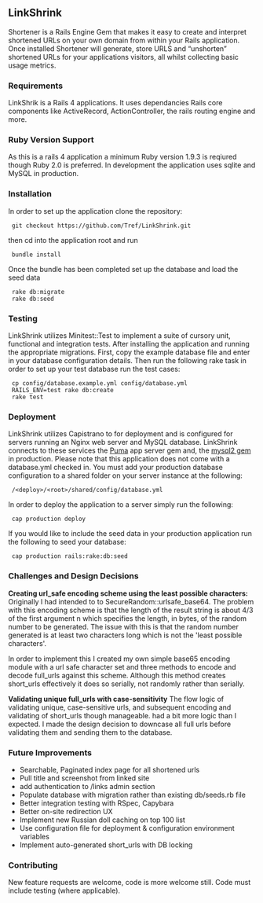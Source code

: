 ## LinkShrink

Shortener is a Rails Engine Gem that makes it easy to create and interpret shortened URLs on your own domain from within your Rails application. Once installed Shortener will generate, store URLS and “unshorten” shortened URLs for your applications visitors, all whilst collecting basic usage metrics.

### Requirements

LinkShrik is a Rails 4 applications. It uses  dependancies Rails core components like ActiveRecord, ActionController, the rails routing engine and more.

### Ruby Version Support

As this is a rails 4 application a minimum Ruby version 1.9.3 is reqiured though Ruby 2.0 is preferred. In development the application uses sqlite and MySQL in production.

### Installation

In order to set up the application clone the repository:

```
 git checkout https://github.com/Tref/LinkShrink.git
```
then cd into the application root and run
```
 bundle install
```

Once the bundle has been completed set up the database and load the seed data
```
 rake db:migrate
 rake db:seed
```

### Testing

LinkShrink utilizes Minitest::Test to implement a suite of cursory unit, functional and integration tests. After installing the application and running the appropriate migrations. First, copy the example database file and enter in your database configuration details. Then run the following rake task in order to set up your test database run the test cases:
```
 cp config/database.example.yml config/database.yml
 RAILS_ENV=test rake db:create
 rake test
```

### Deployment

LinkShrink utilizes Capistrano to for deployment and is configured for servers running an Nginx web server and MySQL database. LinkShrink connects to these services the [Puma](https://github.com/puma/puma) app server gem and, the [mysql2 gem](https://github.com/brianmario/mysql2) in production. Please note that this application does not come with a database.yml checked in. You must add your production database configuration to a shared folder on your server instance at the following:
```
 /<deploy>/<root>/shared/config/database.yml
```
In order to deploy the application to a server simply run the following:
```
 cap production deploy
```
If you would like to include the seed data in your production application run the following to seed your database:
```
 cap production rails:rake:db:seed
```
### Challenges and Design Decisions
**Creating url_safe encoding scheme using the least possible characters:**
Originally I had intended to to SecureRandom::urlsafe_base64. The problem with this encoding scheme is that the length of the result string is about 4/3 of the first argument n which specifies the length, in bytes, of the random number to be generated. The issue with this is that the random number generated is at least two characters long which is not the 'least possible characters'.

In order to implement this I created my own simple base65 encoding module with a url safe character set and three methods to encode and decode full_urls against this scheme. Although this method creates short_urls effectively it does so serially, not randomly rather than serially.

**Validating unique full_urls with case-sensitivity**
The flow logic of validating unique, case-sensitive urls, and subsequent encoding and validating of short_urls though manageable. had a bit more logic than I expected. I made the design decision to downcase all full urls before validating them and sending them to the database.

### Future Improvements
- Searchable, Paginated index page for all shortened urls
- Pull title and screenshot from linked site
- add authentication to /links admin section
- Populate database with migration rather than existing db/seeds.rb file
- Better integration testing with RSpec, Capybara
- Better on-site redirection UX
- Implement new Russian doll caching on top 100 list
- Use configuration file for deployment & configuration environment variables
- Implement auto-generated short_urls with DB locking

### Contributing
New feature requests are welcome, code is more welcome still. Code must include testing (where applicable).



<!--
### Full Stack Challenge:

Your mission, should you choose to accept it, is to build a URL shortener.

### Basic Requirements:
* Code must be on github
* The short code for the URL must be the shortest possible
* User should be able to put a URL into the home page and get back a unique short URL
* User should be redirected to the full URL when we enter the short URL
* User should be able to view a top 100 board with the most frequently accessed URLs
* There should be a Gemfile for any application dependencies
* There should be a test suite (RSpec, MiniTest, etc)
* There must be a README that explains the following:
  * How to setup and install the application
  * Challenges, and how you overcame them
  * Reasoning behind any design decisions
  * How you came up with the short URL scheme
  * Future improvements you would make with more time

### Bonus:
* There should be a script to setup a server with all requirements (web server, ruby, gems, database, etc)
* The application should be deployable with Capistrano to a fresh server

### Additional Information:
* The web framework you use is completely up to you.  We use Rails and Sinatra pretty extensively at BeenVerified.
* You can use whatever database you are comfortable with.  At BeenVerified we use MySQL, Redis, Cassandra, Mongo, and MariaDB.
* Feel free to use any front-end frameworks for your HTML/CSS/JS.  We use Bootstrap on most of our projects.
* Part I is where we look to see a bit of how you approach application design so feel free to show off a bit and highlight these items in your README.
* The Bonus section is for those of you with a bit more operations experience. Given a blank server, how would you set it up from scratch?  Custom bash scripts?  Chef?  Capistrano tasks?

### One last thing:
If you decide not to take on the bonus portion, and your database choice is compatible with Heroku then please push the application to Heroku.  Please do not make your database decision based on what Heroku is compatible with.
-->